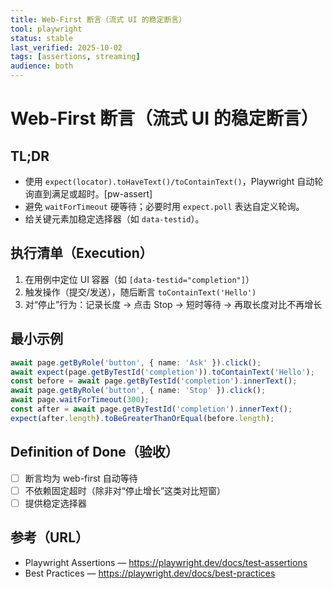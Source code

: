 ```yaml
---
title: Web-First 断言（流式 UI 的稳定断言）
tool: playwright
status: stable
last_verified: 2025-10-02
tags: [assertions, streaming]
audience: both
---
```


# Web-First 断言（流式 UI 的稳定断言）

## TL;DR
- 使用 `expect(locator).toHaveText()/toContainText()`，Playwright 自动轮询直到满足或超时。[pw-assert]
- 避免 `waitForTimeout` 硬等待；必要时用 `expect.poll` 表达自定义轮询。
- 给关键元素加稳定选择器（如 `data-testid`）。

## 执行清单（Execution）
1. 在用例中定位 UI 容器（如 `[data-testid="completion"]`）
2. 触发操作（提交/发送），随后断言 `toContainText('Hello')`
3. 对“停止”行为：记录长度 → 点击 Stop → 短时等待 → 再取长度对比不再增长

## 最小示例
```ts
await page.getByRole('button', { name: 'Ask' }).click();
await expect(page.getByTestId('completion')).toContainText('Hello');
const before = await page.getByTestId('completion').innerText();
await page.getByRole('button', { name: 'Stop' }).click();
await page.waitForTimeout(300);
const after = await page.getByTestId('completion').innerText();
expect(after.length).toBeGreaterThanOrEqual(before.length);
```

## Definition of Done（验收）
- [ ] 断言均为 web-first 自动等待
- [ ] 不依赖固定超时（除非对“停止增长”这类对比短窗）
- [ ] 提供稳定选择器

## 参考（URL）
- Playwright Assertions — https://playwright.dev/docs/test-assertions
- Best Practices — https://playwright.dev/docs/best-practices

